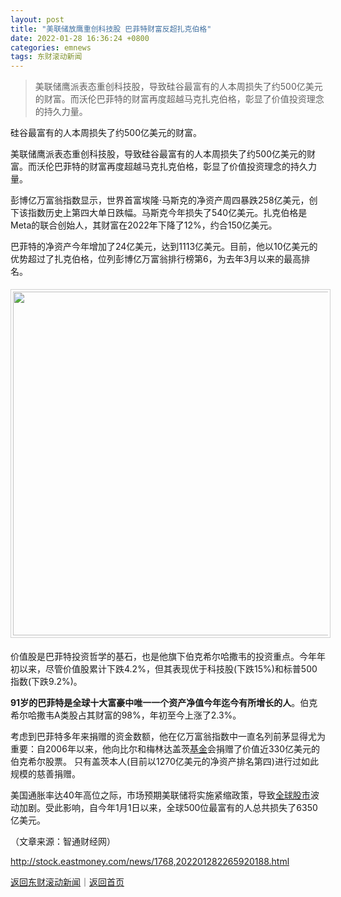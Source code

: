 ```yaml
---
layout: post
title: "美联储放鹰重创科技股 巴菲特财富反超扎克伯格"
date: 2022-01-28 16:36:24 +0800
categories: emnews
tags: 东财滚动新闻
---
```

> 美联储鹰派表态重创科技股，导致硅谷最富有的人本周损失了约500亿美元的财富。而沃伦巴菲特的财富再度超越马克扎克伯格，彰显了价值投资理念的持久力量。

<p>硅谷最富有的人本周损失了约500亿美元的财富。</p>
 <p>美联储鹰派表态重创科技股，导致硅谷最富有的人本周损失了约500亿美元的财富。而沃伦巴菲特的财富再度超越马克扎克伯格，彰显了价值投资理念的持久力量。</p>
 <p>彭博亿万富翁指数显示，世界首富埃隆·马斯克的净资产周四暴跌258亿美元，创下该指数历史上第四大单日跌幅。马斯克今年损失了540亿美元。扎克伯格是Meta的联合创始人，其财富在2022年下降了12%，约合150亿美元。</p>
 <p>巴菲特的净资产今年增加了24亿美元，达到1113亿美元。目前，他以10亿美元的优势超过了扎克伯格，位列彭博亿万富翁排行榜第6，为去年3月以来的最高排名。</p>
 <center><img src="https://dfscdn.dfcfw.com/download/D24993793524558926510_w550h373.jpg" emheight="373" style="border:#d1d1d1 1px solid;padding:3px;margin:5px 0;" width="550" /></center><p>价值股是巴菲特投资哲学的基石，也是他旗下伯克希尔哈撒韦的投资重点。今年年初以来，尽管价值股累计下跌4.2%，但其表现优于科技股(下跌15%)和标普500指数(下跌9.2%)。</p>
 <p><strong>91岁的巴菲特是全球十大富豪中唯一一个资产净值今年迄今有所增长的人</strong>。伯克希尔哈撒韦A类股占其财富的98%，年初至今上涨了2.3%。</p>
 <p>考虑到巴菲特多年来捐赠的资金数额，他在亿万富翁指数中一直名列前茅显得尤为重要：自2006年以来，他向比尔和梅林达盖茨<span id="Info.3293"><a href="http://data.eastmoney.com/zlsj/" class="infokey">基金</a></span>会捐赠了价值近330亿美元的伯克希尔股票。 只有盖茨本人(目前以1270亿美元的净资产排名第四)进行过如此规模的慈善捐赠。</p>
 <p>美国通胀率达40年高位之际，市场预期美联储将实施紧缩政策，导致<span id="Info.369"><a href="http://js1.eastmoney.com/tg.aspx?id=710" class="infokey">全球股市</a></span>波动加剧。受此影响，自今年1月1日以来，全球500位最富有的人总共损失了6350亿美元。</p><p class="em_media">（文章来源：智通财经网）</p>

<http://stock.eastmoney.com/news/1768,202201282265920188.html>

[返回东财滚动新闻](//finews.withounder.com/emnews/)｜[返回首页](//finews.withounder.com/)